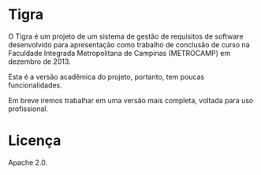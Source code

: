 # Tigra

O Tigra é um projeto de um sistema de gestão de requisitos de software desenvolvido para apresentação como trabalho de conclusão de curso na Faculdade Integrada Metropolitana de Campinas (METROCAMP) em dezembro de 2013.

Esta é a versão acadêmica do projeto, portanto, tem poucas funcionalidades.

Em breve iremos trabalhar em uma versão mais completa, voltada para uso profissional.

# Licença
Apache 2.0.
